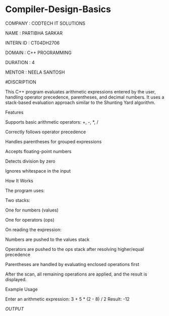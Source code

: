 # Compiler-Design-Basics

COMPANY : CODTECH IT SOLUTIONS

NAME : PARTIBHA SARKAR

INTERN ID : CT04DH2706

DOMAIN : C++ PROGRAMMING

DURATION : 4

MENTOR : NEELA SANTOSH

#DISCRIPTION

This C++ program evaluates arithmetic expressions entered by the user, handling operator precedence, parentheses, and decimal numbers. It uses a stack-based evaluation approach similar to the Shunting Yard algorithm.

Features

Supports basic arithmetic operators: +, -, *, /

Correctly follows operator precedence

Handles parentheses for grouped expressions

Accepts floating-point numbers

Detects division by zero

Ignores whitespace in the input


How It Works

The program uses:

Two stacks:

One for numbers (values)

One for operators (ops)


On reading the expression:

Numbers are pushed to the values stack

Operators are pushed to the ops stack after resolving higher/equal precedence

Parentheses are handled by evaluating enclosed operations first


After the scan, all remaining operations are applied, and the result is displayed.


Example Usage

Enter an arithmetic expression: 3 + 5 * (2 - 8) / 2
Result: -12

*OUTPUT*


